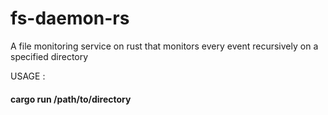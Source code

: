 # fs-daemon-rs
A file monitoring service on rust that monitors every event recursively on a specified directory


USAGE :
  #### cargo run /path/to/directory
